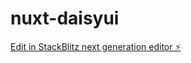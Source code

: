 # nuxt-daisyui

[Edit in StackBlitz next generation editor ⚡️](https://stackblitz.com/~/github.com/kazGuido/nuxt-daisyui)